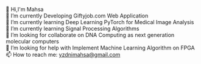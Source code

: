 👋 Hi,I'm Mahsa <br>
🔭 I’m currently Developing Giftyjob.com Web Application <br>
🌱 I’m currently learning Deep Learning PyTorch for Medical Image Analysis <br>
🌱 I’m currently learning Signal Processing Algorithms <br>
👯 I’m looking for collaborate on DNA Computing as next generation molecular computers <br>
🤔 I’m looking for help with Implement Machine Learning Algorithm on FPGA <br>
📫 How to reach me: yzdnimahsa@gmail.com
<!--
**mhsyzdni/mhsyzdni** is a ✨ _special_ ✨ repository because its `README.md` (this file) appears on your GitHub profile.

Here are some ideas to get you started:

- 🔭 I’m currently working on ...
- 🌱 I’m currently learning ...
- 👯 I’m looking to collaborate on ...
- 🤔 I’m looking for help with ...
- 💬 Ask me about ...
- 📫 How to reach me: ...
- 😄 Pronouns: ...
- ⚡ Fun fact: ...
-->
